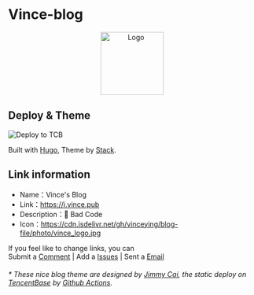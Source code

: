 # Vince-blog

<p align="center">
  <img alt="Logo" src="https://cdn.vince.pub/blog-file/photo/logo_mistyle.png" width="128">
</p>

## Deploy & Theme

![Deploy to TCB](https://github.com/vinceying/Vince-blog/workflows/Deploy%20to%20TCB/badge.svg)

Built with [Hugo](https://gohugo.io/), Theme by [Stack](https://github.com/CaiJimmy/hugo-theme-stack).

## Link information

- Name：Vince's Blog
- Link：https://i.vince.pub
- Description：🍉 Bad Code
- Icon：https://cdn.jsdelivr.net/gh/vinceying/blog-file/photo/vince_logo.jpg

If you feel like to change links, you can  
 Submit a [Comment](https://i.vince.pub/comment/) |  Add a [Issues](https://github.com/vinceying/vince-blog/issues) |  Sent a [Email](mailto:admin@vince.pub)

<h6>* These nice blog theme are designed by <a href="https://jimmycai.com/">Jimmy Cai</a>, the static deploy on <a href="https://cloud.tencent.com/product/tcb?from=12334">TencentBase</a> by <a href="https://github.com/vinceying/Vince-blog/actions">Github Actions</a>. </h6>


